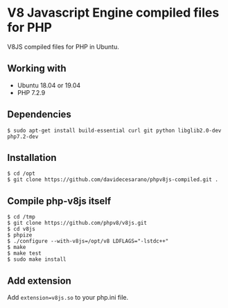 # V8 Javascript Engine compiled files for PHP
V8JS compiled files for PHP in Ubuntu.

## Working with
* Ubuntu 18.04 or 19.04
* PHP 7.2.9

## Dependencies
```
$ sudo apt-get install build-essential curl git python libglib2.0-dev php7.2-dev
```

## Installation
```
$ cd /opt
$ git clone https://github.com/davidecesarano/phpv8js-compiled.git .
```

## Compile php-v8js itself
```
$ cd /tmp
$ git clone https://github.com/phpv8/v8js.git
$ cd v8js
$ phpize
$ ./configure --with-v8js=/opt/v8 LDFLAGS="-lstdc++"
$ make
$ make test
$ sudo make install
```

## Add extension
Add `extension=v8js.so` to your php.ini file. 